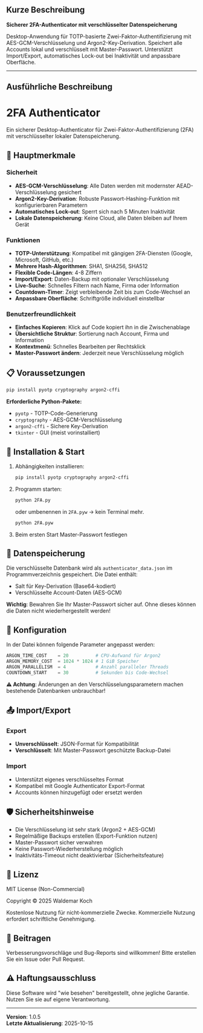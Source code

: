 ## Kurze Beschreibung

**Sicherer 2FA-Authenticator mit verschlüsselter Datenspeicherung**

Desktop-Anwendung für TOTP-basierte Zwei-Faktor-Authentifizierung mit AES-GCM-Verschlüsselung und Argon2-Key-Derivation. Speichert alle Accounts lokal und verschlüsselt mit Master-Passwort. Unterstützt Import/Export, automatisches Lock-out bei Inaktivität und anpassbare Oberfläche.

---

## Ausführliche Beschreibung

# 2FA Authenticator

Ein sicherer Desktop-Authenticator für Zwei-Faktor-Authentifizierung (2FA) mit verschlüsselter lokaler Datenspeicherung.

## 🔐 Hauptmerkmale

### Sicherheit
- **AES-GCM-Verschlüsselung**: Alle Daten werden mit modernster AEAD-Verschlüsselung gesichert
- **Argon2-Key-Derivation**: Robuste Passwort-Hashing-Funktion mit konfigurierbaren Parametern
- **Automatisches Lock-out**: Sperrt sich nach 5 Minuten Inaktivität
- **Lokale Datenspeicherung**: Keine Cloud, alle Daten bleiben auf Ihrem Gerät

### Funktionen
- **TOTP-Unterstützung**: Kompatibel mit gängigen 2FA-Diensten (Google, Microsoft, GitHub, etc.)
- **Mehrere Hash-Algorithmen**: SHA1, SHA256, SHA512
- **Flexible Code-Längen**: 4-8 Ziffern
- **Import/Export**: Daten-Backup mit optionaler Verschlüsselung
- **Live-Suche**: Schnelles Filtern nach Name, Firma oder Information
- **Countdown-Timer**: Zeigt verbleibende Zeit bis zum Code-Wechsel an
- **Anpassbare Oberfläche**: Schriftgröße individuell einstellbar

### Benutzerfreundlichkeit
- **Einfaches Kopieren**: Klick auf Code kopiert ihn in die Zwischenablage
- **Übersichtliche Struktur**: Sortierung nach Account, Firma und Information
- **Kontextmenü**: Schnelles Bearbeiten per Rechtsklick
- **Master-Passwort ändern**: Jederzeit neue Verschlüsselung möglich

## 📋 Voraussetzungen

```bash
pip install pyotp cryptography argon2-cffi
```

**Erforderliche Python-Pakete:**
- `pyotp` - TOTP-Code-Generierung
- `cryptography` - AES-GCM-Verschlüsselung
- `argon2-cffi` - Sichere Key-Derivation
- `tkinter` - GUI (meist vorinstalliert)

## 🚀 Installation & Start

1. Abhängigkeiten installieren:
   ```bash
   pip install pyotp cryptography argon2-cffi
   ```

2. Programm starten:
   ```bash
   python 2FA.py
   ```
   oder umbenennen in `2FA.pyw` → kein Terminal mehr.
   ```bash
   python 2FA.pyw
   ```

3. Beim ersten Start Master-Passwort festlegen

## 💾 Datenspeicherung

Die verschlüsselte Datenbank wird als `authenticator_data.json` im Programmverzeichnis gespeichert. Die Datei enthält:
- Salt für Key-Derivation (Base64-kodiert)
- Verschlüsselte Account-Daten (AES-GCM)

**Wichtig**: Bewahren Sie Ihr Master-Passwort sicher auf. Ohne dieses können die Daten nicht wiederhergestellt werden!

## 🔧 Konfiguration

In der Datei können folgende Parameter angepasst werden:

```python
ARGON_TIME_COST    = 20          # CPU-Aufwand für Argon2
ARGON_MEMORY_COST  = 1024 * 1024 # 1 GiB Speicher
ARGON_PARALLELISM  = 4           # Anzahl paralleler Threads
COUNTDOWN_START    = 30          # Sekunden bis Code-Wechsel
```

**⚠️ Achtung**: Änderungen an den Verschlüsselungsparametern machen bestehende Datenbanken unbrauchbar!

## 📤 Import/Export

### Export
- **Unverschlüsselt**: JSON-Format für Kompatibilität
- **Verschlüsselt**: Mit Master-Passwort geschützte Backup-Datei

### Import
- Unterstützt eigenes verschlüsseltes Format
- Kompatibel mit Google Authenticator Export-Format
- Accounts können hinzugefügt oder ersetzt werden

## 🛡️ Sicherheitshinweise

- Die Verschlüsselung ist sehr stark (Argon2 + AES-GCM)
- Regelmäßige Backups erstellen (Export-Funktion nutzen)
- Master-Passwort sicher verwahren
- Keine Passwort-Wiederherstellung möglich
- Inaktivitäts-Timeout nicht deaktivierbar (Sicherheitsfeature)

## 📝 Lizenz

MIT License (Non-Commercial)

Copyright © 2025 Waldemar Koch

Kostenlose Nutzung für nicht-kommerzielle Zwecke. Kommerzielle Nutzung erfordert schriftliche Genehmigung.

## 🤝 Beitragen

Verbesserungsvorschläge und Bug-Reports sind willkommen! Bitte erstellen Sie ein Issue oder Pull Request.

## ⚠️ Haftungsausschluss

Diese Software wird "wie besehen" bereitgestellt, ohne jegliche Garantie. Nutzen Sie sie auf eigene Verantwortung.

---

**Version**: 1.0.5  
**Letzte Aktualisierung**: 2025-10-15
